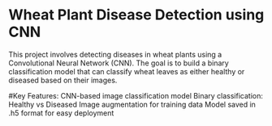 # Wheat Plant Disease Detection using CNN
This project involves detecting diseases in wheat plants using a Convolutional Neural Network (CNN). The goal is to build a binary classification model that can classify wheat leaves as either healthy or diseased based on their images.

#Key Features:
CNN-based image classification model
Binary classification: Healthy vs Diseased
Image augmentation for training data
Model saved in .h5 format for easy deployment
